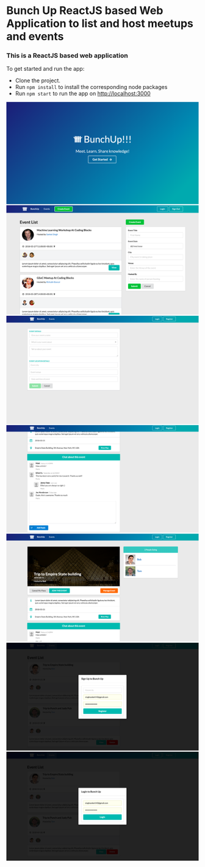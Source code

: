 # Bunch Up ReactJS based Web Application to list and host meetups and events

### This is a ReactJS based web application

To get started and run the app:

- Clone the project.
- Run `npm install` to install the corresponding node packages
- Run `npm start` to run the app on [http://localhost:3000](http://localhost:3000)

![Alt Text](snaps/2.png?raw=true "Title")
![Alt Text](snaps/1.png?raw=true "Title")
![Alt Text](snaps/3.png?raw=true "Title")
![Alt Text](snaps/4.png?raw=true "Title")
![Alt Text](snaps/5.png?raw=true "Title")
![Alt Text](snaps/6.png?raw=true "Title")
![Alt Text](snaps/7.png?raw=true "Title")
